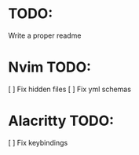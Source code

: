 # TODO:
Write a proper readme

# Nvim TODO:
[ ] Fix hidden files
[ ] Fix yml schemas

# Alacritty TODO:
[ ] Fix keybindings
